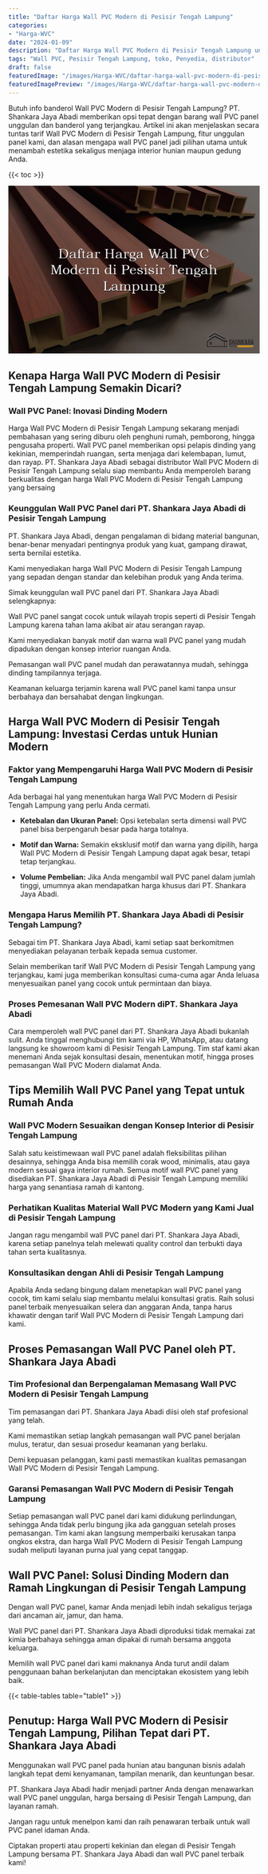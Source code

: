 ```yaml
---
title: "Daftar Harga Wall PVC Modern di Pesisir Tengah Lampung"
categories:
- "Harga-WVC"
date: "2024-01-09"
description: "Daftar Harga Wall PVC Modern di Pesisir Tengah Lampung untuk rumah, kantor, serta toko. Produk terbaik, beragam motif, variasi warna menarik, dengan layanan penempatan dikerjakan oleh tenaga ahli profesional serta jaminan resmi!|Layanan penyediaan Wall PVC Modern di Pesisir Tengah Lampung bagi kebutuhan hunian, kantor, maupun gerai, beserta material terbaik dan penempatan oleh teknisi ahli dan garansi resmi.|Alternatif Wall PVC Modern di Pesisir Tengah Lampung yang terpercaya untuk rumah, office, dan ritel, bersama material berkualitas dan pemasangan dikerjakan oleh tenaga ahli profesional serta kepastian resmi.|Distribusi Wall PVC Modern di Pesisir Tengah Lampung untuk rumah, office, dan ritel, beserta panel berkualitas dan penempatan oleh tim ahli, lengkap dengan kepastian resmi.}"
tags: "Wall PVC, Pesisir Tengah Lampung, toko, Penyedia, distributor"
draft: false
featuredImage: "/images/Harga-WVC/daftar-harga-wall-pvc-modern-di-pesisir-tengah-lampung.png"
featuredImagePreview: "/images/Harga-WVC/daftar-harga-wall-pvc-modern-di-pesisir-tengah-lampung.png"
---
```


Butuh info banderol Wall PVC Modern di Pesisir Tengah Lampung? PT. Shankara Jaya Abadi memberikan opsi tepat dengan barang wall PVC panel unggulan dan banderol yang terjangkau. Artikel ini akan menjelaskan secara tuntas tarif Wall PVC Modern di Pesisir Tengah Lampung, fitur unggulan panel kami, dan alasan mengapa wall PVC panel jadi pilihan utama untuk menambah estetika sekaligus menjaga interior hunian maupun gedung Anda.

{{< toc >}}

![Daftar Harga Wall PVC Modern di Pesisir Tengah Lampung](/images/Harga-WVC/Daftar-Harga-Wall-PVC-Modern-di-Pesisir-Tengah-Lampung.png)

## Kenapa Harga Wall PVC Modern di Pesisir Tengah Lampung Semakin Dicari?

### Wall PVC Panel: Inovasi Dinding Modern

Harga Wall PVC Modern di Pesisir Tengah Lampung sekarang menjadi pembahasan yang sering diburu oleh penghuni rumah, pemborong, hingga pengusaha properti. Wall PVC panel memberikan opsi pelapis dinding yang kekinian, memperindah ruangan, serta menjaga dari kelembapan, lumut, dan rayap. PT. Shankara Jaya Abadi sebagai distributor Wall PVC Modern di Pesisir Tengah Lampung selalu siap membantu Anda memperoleh barang berkualitas dengan harga Wall PVC Modern di Pesisir Tengah Lampung yang bersaing

### Keunggulan Wall PVC Panel dari PT. Shankara Jaya Abadi di Pesisir Tengah Lampung

PT. Shankara Jaya Abadi, dengan pengalaman di bidang material bangunan, benar-benar menyadari pentingnya produk yang kuat, gampang dirawat, serta bernilai estetika.

Kami menyediakan harga Wall PVC Modern di Pesisir Tengah Lampung yang sepadan dengan standar dan kelebihan produk yang Anda terima.

Simak keunggulan wall PVC panel dari PT. Shankara Jaya Abadi selengkapnya:

Wall PVC panel sangat cocok untuk wilayah tropis seperti di Pesisir Tengah Lampung karena tahan lama akibat air atau serangan rayap.

Kami menyediakan banyak motif dan warna wall PVC panel yang mudah dipadukan dengan konsep interior ruangan Anda.

Pemasangan wall PVC panel mudah dan perawatannya mudah, sehingga dinding tampilannya terjaga.

Keamanan keluarga terjamin karena wall PVC panel kami tanpa unsur berbahaya dan bersahabat dengan lingkungan.

## Harga Wall PVC Modern di Pesisir Tengah Lampung: Investasi Cerdas untuk Hunian Modern

### Faktor yang Mempengaruhi Harga Wall PVC Modern di Pesisir Tengah Lampung

Ada berbagai hal yang menentukan harga Wall PVC Modern di Pesisir Tengah Lampung yang perlu Anda cermati.

- **Ketebalan dan Ukuran Panel:** Opsi ketebalan serta dimensi wall PVC panel bisa berpengaruh besar pada harga totalnya.

- **Motif dan Warna:** Semakin eksklusif motif dan warna yang dipilih, harga Wall PVC Modern di Pesisir Tengah Lampung dapat agak besar, tetapi tetap terjangkau.

- **Volume Pembelian:** Jika Anda mengambil wall PVC panel dalam jumlah tinggi, umumnya akan mendapatkan harga khusus dari PT. Shankara Jaya Abadi.

### Mengapa Harus Memilih PT. Shankara Jaya Abadi di Pesisir Tengah Lampung?

Sebagai tim PT. Shankara Jaya Abadi, kami setiap saat berkomitmen menyediakan pelayanan terbaik kepada semua customer.

Selain memberikan tarif Wall PVC Modern di Pesisir Tengah Lampung yang terjangkau, kami juga memberikan konsultasi cuma-cuma agar Anda leluasa menyesuaikan panel yang cocok untuk permintaan dan biaya.

### Proses Pemesanan Wall PVC Modern diPT. Shankara Jaya Abadi

Cara memperoleh wall PVC panel dari PT. Shankara Jaya Abadi bukanlah sulit. Anda tinggal menghubungi tim kami via HP, WhatsApp, atau datang langsung ke showroom kami di Pesisir Tengah Lampung. Tim staf kami akan menemani Anda sejak konsultasi desain, menentukan motif, hingga proses pemasangan Wall PVC Modern dialamat Anda.

## Tips Memilih Wall PVC Panel yang Tepat untuk Rumah Anda

### Wall PVC Modern Sesuaikan dengan Konsep Interior di Pesisir Tengah Lampung

Salah satu keistimewaan wall PVC panel adalah fleksibilitas pilihan desainnya, sehingga Anda bisa memilih corak wood, minimalis, atau gaya modern sesuai gaya interior rumah. Semua motif wall PVC panel yang disediakan PT. Shankara Jaya Abadi di Pesisir Tengah Lampung memiliki harga yang senantiasa ramah di kantong.

### Perhatikan Kualitas Material Wall PVC Modern yang Kami Jual di Pesisir Tengah Lampung

Jangan ragu mengambil wall PVC panel dari PT. Shankara Jaya Abadi, karena setiap panelnya telah melewati quality control dan terbukti daya tahan serta kualitasnya.

### Konsultasikan dengan Ahli di Pesisir Tengah Lampung

Apabila Anda sedang bingung dalam menetapkan wall PVC panel yang cocok, tim kami selalu siap membantu melalui konsultasi gratis. Raih solusi panel terbaik menyesuaikan selera dan anggaran Anda, tanpa harus khawatir dengan tarif Wall PVC Modern di Pesisir Tengah Lampung dari kami.

## Proses Pemasangan Wall PVC Panel oleh PT. Shankara Jaya Abadi

### Tim Profesional dan Berpengalaman Memasang Wall PVC Modern di Pesisir Tengah Lampung

Tim pemasangan dari PT. Shankara Jaya Abadi diisi oleh staf profesional yang telah.

Kami memastikan setiap langkah pemasangan wall PVC panel berjalan mulus, teratur, dan sesuai prosedur keamanan yang berlaku.

Demi kepuasan pelanggan, kami pasti memastikan kualitas pemasangan Wall PVC Modern di Pesisir Tengah Lampung.

### Garansi Pemasangan Wall PVC Modern di Pesisir Tengah Lampung

Setiap pemasangan wall PVC panel dari kami didukung perlindungan, sehingga Anda tidak perlu bingung jika ada gangguan setelah proses pemasangan. Tim kami akan langsung memperbaiki kerusakan tanpa ongkos ekstra, dan harga Wall PVC Modern di Pesisir Tengah Lampung sudah meliputi layanan purna jual yang cepat tanggap.

## Wall PVC Panel: Solusi Dinding Modern dan Ramah Lingkungan di Pesisir Tengah Lampung

Dengan wall PVC panel, kamar Anda menjadi lebih indah sekaligus terjaga dari ancaman air, jamur, dan hama.

Wall PVC panel dari PT. Shankara Jaya Abadi diproduksi tidak memakai zat kimia berbahaya sehingga aman dipakai di rumah bersama anggota keluarga.

Memilih wall PVC panel dari kami maknanya Anda turut andil dalam penggunaan bahan berkelanjutan dan menciptakan ekosistem yang lebih baik.

{{< table-tables table="table1" >}}

## Penutup: Harga Wall PVC Modern di Pesisir Tengah Lampung, Pilihan Tepat dari PT. Shankara Jaya Abadi

Menggunakan wall PVC panel pada hunian atau bangunan bisnis adalah langkah tepat demi kenyamanan, tampilan menarik, dan keuntungan besar.

PT. Shankara Jaya Abadi hadir menjadi partner Anda dengan menawarkan wall PVC panel unggulan, harga bersaing di Pesisir Tengah Lampung, dan layanan ramah.

Jangan ragu untuk menelpon kami dan raih penawaran terbaik untuk wall PVC panel idaman Anda.

Ciptakan properti atau properti kekinian dan elegan di Pesisir Tengah Lampung bersama PT. Shankara Jaya Abadi dan wall PVC panel terbaik kami!
